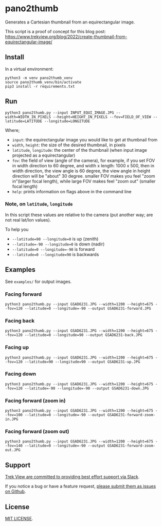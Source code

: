 # pano2thumb

Generates a Cartesian thumbnail from an equirectangular image.

This script is a proof of concept for this blog post: https://www.trekview.org/blog/2022/create-thumbnail-from-equirectangular-image/

## Install

In a virtual environment:

```shell
python3 -m venv pano2thumb_venv
source pano2thumb_venv/bin/activate
pip3 install -r requirements.txt
```

## Run

```shell
python3 pano2thumb.py --input INPUT_EQUI_IMAGE.JPG --width=WIDTH_IN_PIXELS --height=HEIGHT_IN_PIXELS --fov=FIELD_OF_VIEW --latitude=LATITUDE --longitude=LONGITUDE
```

Where;

* `input`: the equirectangular image you would like to get at thumbnail from
* `width`, `height`: the size of the desired thumbnail, in pixels
* `latitude`, `longitude`: the center of the thumbnail (when input image projected as a equirectangular)
* `fov`: the field of view (angle of the camera), for example, if you set FOV in width direction to 60 degree, and width x length: 1000 x 500, then in width direction, the view angle is 60 degree, the view angle in height direction will be "about" 30 degree. smaller FOV makes you feel "zoom in"(larger focal length), while large FOV makes feel "zoom out" (smaller focal length)
* `help`: prints information on flags above in the command line

### Note, on `latitude`, `longitude`

In this script these values are relative to the camera (put another way; are not real lat/lon values).

To help you 

* `--latitude=90 --longitude=0` is up (zenith)
* `--latitude=-90 --longitude=0` is down (nadir)
* `--latitude=0 --longitude=-90` is forward
* `--latitude=0 --longitude=90` is backwards

## Examples

See `examples/` for output images.

### Facing forward

```shell
python3 pano2thumb.py --input GSAD6231.JPG --width=1200 --height=675 --fov=120 --latitude=0 --longitude=-90 --output GSAD6231-forward.JPG
```

### Facing back

```shell
python3 pano2thumb.py --input GSAD6231.JPG --width=1200 --height=675 --fov=120 --latitude=0 --longitude=90 --output GSAD6231-back.JPG
```

### Facing up

```shell
python3 pano2thumb.py --input GSAD6231.JPG --width=1200 --height=675 --fov=120 --latitude=90 --longitude=90 --output GSAD6231-up.JPG
```

### Facing down

```shell
python3 pano2thumb.py --input GSAD6231.JPG --width=1200 --height=675 --fov=120 --latitude=-90 --longitude=-90 --output GSAD6231-down.JPG
```

### Facing forward (zoom in)

```shell
python3 pano2thumb.py --input GSAD6231.JPG --width=1200 --height=675 --fov=100 --latitude=0 --longitude=-90 --output GSAD6231-forward-zoom-in.JPG
```

### Facing forward (zoom out)

```shell
python3 pano2thumb.py --input GSAD6231.JPG --width=1200 --height=675 --fov=140 --latitude=0 --longitude=-90 --output GSAD6231-forward-zoom-out.JPG
```

## Support

[Trek View are committed to providing best effort support via Slack](https://join.slack.com/t/trekview/shared_invite/zt-1gb4upchi-52pmWhPiwhFaAQqm0vWmJg).

If you notice a bug or have a feature request, [please submit them as issues on Github](https://github.com/trek-view/pano2thumb).

## License

[MIT LICENSE](/LICENSE).